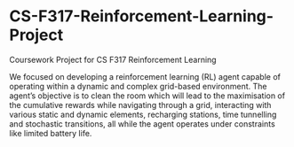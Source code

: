 # CS-F317-Reinforcement-Learning-Project
Coursework Project for CS F317 Reinforcement Learning

We focused on developing a reinforcement learning (RL) agent capable of operating within a
dynamic and complex grid-based environment. The agent’s objective is to clean the room
which will lead to the maximisation of the cumulative rewards while navigating through a grid,
interacting with various static and dynamic elements, recharging stations, time tunnelling and
stochastic transitions, all while the agent operates under constraints like limited battery life.
